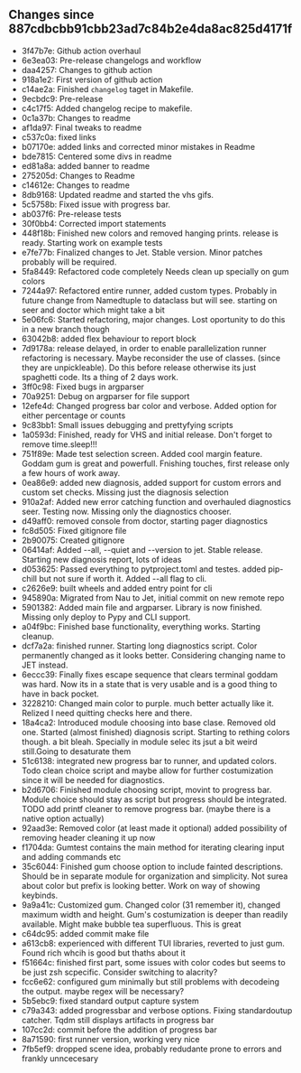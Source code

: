 ## Changes since 887cdbcbb91cbb23ad7c84b2e4da8ac825d4171f

* 3f47b7e: Github action overhaul
* 6e3ea03: Pre-release changelogs and workflow
* daa4257: Changes to github action
* 918a1e2: First version of github action
* c14ae2a: Finished `changelog` taget in Makefile.
* 9ecbdc9: Pre-release
* c4c17f5: Added changelog recipe to makefile.
* 0c1a37b: Changes to readme
* af1da97: Final tweaks to readme
* c537c0a: fixed links
* b07170e: added links and corrected minor mistakes in Readme
* bde7815: Centered some divs in readme
* ed81a8a: added banner to readme
* 275205d: Changes to Readme
* c14612e: Changes to readme
* 8db9168: Updated readme and started the vhs gifs.
* 5c5758b: Fixed issue with progress bar.
* ab037f6: Pre-release tests
* 30f0bb4: Corrected import statements
* 448f18b: Finished new colors and removed hanging prints. release is ready. Starting work on example tests
* e7fe77b: Finalized changes to Jet. Stable version. Minor patches probably will be required.
* 5fa8449: Refactored code completely Needs clean up specially on gum colors
* 7244a97: Refactored entire runner, added custom types. Probably in future change from Namedtuple to dataclass but will see. starting on seer and doctor which might take a bit
* 5e06fc6: Started refactoring, major changes. Lost oportunity to do this in a new branch though
* 63042b8: added flex behaviour to report block
* 7d9178a: release delayed, in order to enable parallelization runner refactoring is necessary. Maybe reconsider the use of classes. (since they are unpickleable). Do this before release otherwise its just spaghetti code. Its a thing of 2 days work.
* 3ff0c98: Fixed bugs in argparser
* 70a9251: Debug on argparser for file support
* 12efe4d: Changed progress bar color and verbose. Added option for either percentage or counts
* 9c83bb1: Small issues debugging and prettyfying scripts
* 1a0593d: Finished, ready for VHS and initial release. Don't forget to remove time.sleep!!!
* 751f89e: Made test selection screen. Added cool margin feature. Goddam gum is great and powerfull. Fnishing touches, first release only a few hours of work away.
* 0ea86e9: added new diagnosis, added support for custom errors and custom set checks. Missing just the diagnosis selection
* 910a2af: Added new error catching function and overhauled diagnostics seer. Testing now. Missing only the diagnostics chooser.
* d49aff0: removed console from doctor, starting pager diagnostics
* fc8d505: Fixed gitignore file
* 2b90075: Created gitignore
* 06414af: Added --all, --quiet and --version to jet. Stable release. Starting new diagnosis report, lots of ideas
* d053625: Passed everything to pytproject.toml and testes. added pip-chill but not sure if worth it. Added --all flag to cli.
* c2626e9: built wheels and added entry point for cli
* 945890a: Migrated from Nau to Jet, initial commit on new remote repo
* 5901382: Added main file and argparser. Library is now finished. Missing only deploy to Pypy and CLI support.
* a04f9bc: Finished base functionality, everything works. Starting cleanup.
* dcf7a2a: finished runner. Starting long diagnostics script. Color permanently changed as it looks better. Considering changing name to JET instead.
* 6eccc39: Finally fixes escape sequence that clears terminal goddam was hard. Now its in a state that is very usable and is a good thing to have in back pocket.
* 3228210: Changed main color to purple. much better actually like it. Relized I need quitting checks here and there.
* 18a4ca2: Introduced module choosing into base clase. Removed old one. Started (almost finished) diagnosis script. Starting to rething colors though. a bit bleah. Specially in module selec its jsut a bit weird still.Going to desaturate them
* 51c6138: integrated new progress bar to runner, and updated colors. Todo clean choice script and maybe allow for further costumization since it will be needed for diagnostics.
* b2d6706: Finished module choosing script, movint to progress bar. Module choice should stay as script but progress should be integrated. TODO add printf cleaner to remove progress bar. (maybe there is a native option actually)
* 92aad3e: Removed color (at least made it optional) added possibility of removing header cleaning it up now
* f1704da: Gumtest contains the main method for iterating clearing input and adding commands etc
* 35c6044: Finished gum choose option to include fainted descriptions. Should be in separate module for organization and simplicity. Not surea about color but prefix is looking better. Work on way of showing keybinds.
* 9a9a41c: Customized gum. Changed color (31 remember it), changed maximum width and height. Gum's costumization is deeper than readily available. Might make bubble tea superfluous. This is great
* c64dc95: added commit make file
* a613cb8: experienced with different TUI libraries, reverted to just gum. Found rich whcih is good but thaths about it
* f51664c: finished first part, some issues with color codes but seems to be just zsh scpecific. Consider switching to alacrity?
* fcc6e62: configured gum minimally but still problems with decodeing the output. maybe regex will be necessary?
* 5b5ebc9: fixed standard output capture system
* c79a343: added progressbar and verbose options. Fixing standardoutup catcher. Tqdm still displays artifacts in progress bar
* 107cc2d: commit before the addition of progress bar
* 8a71590: first runner version, working very nice
* 7fb5ef9: dropped scene idea, probably redudante prone to errors and frankly unncecesary
